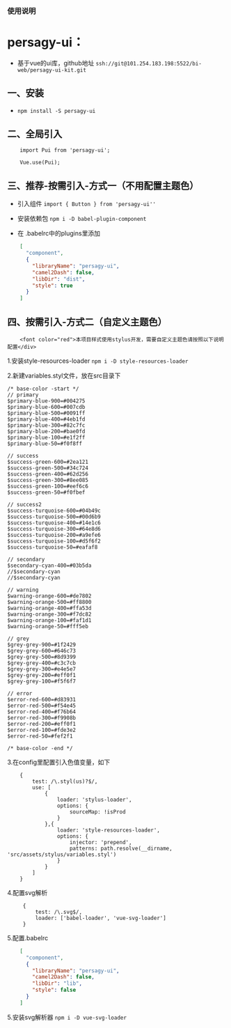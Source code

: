 
### 使用说明
# persagy-ui：
- 基于vue的ui库，github地址 `ssh://git@101.254.183.198:5522/bi-web/persagy-ui-kit.git`

## 一、安装
- `npm install -S persagy-ui`

## 二、全局引入
```text
    import Pui from 'persagy-ui';
    
    Vue.use(Pui);
```
## 三、推荐-按需引入-方式一（不用配置主题色）
- 引入组件 `import { Button } from 'persagy-ui''`
- 安装依赖包 `npm i -D babel-plugin-component`

- 在 .babelrc中的plugins里添加

```json
    [
      "component",
      {
        "libraryName": "persagy-ui",
        "camel2Dash": false,
        "libDir": "dist",
        "style": true
      }
    ]
```

## 四、按需引入-方式二（自定义主题色）

```
    <font color="red">本项目样式使用stylus开发，需要自定义主题色请按照以下说明配置</div>
```

1.安装style-resources-loader `npm i -D style-resources-loader`

2.新建variables.styl文件，放在src目录下

```stylus
/* base-color -start */
// primary
$primary-blue-900=#004275
$primary-blue-600=#007cdb
$primary-blue-500=#0091ff
$primary-blue-400=#4eb1fd
$primary-blue-300=#82c7fc
$primary-blue-200=#bae0fd
$primary-blue-100=#e1f2ff
$primary-blue-50=#f0f8ff

// success
$success-green-600=#2ea121
$success-green-500=#34c724
$success-green-400=#62d256
$success-green-300=#8ee085
$success-green-100=#eef6c6
$success-green-50=#f0fbef

// success2
$success-turquoise-600=#04b49c
$success-turquoise-500=#00d6b9
$success-turquoise-400=#14e1c6
$success-turquoise-300=#64e8d6
$success-turquoise-200=#a9efe6
$success-turquoise-100=#d5f6f2
$success-turquoise-50=#eafaf8

// secondary
$secondary-cyan-400=#03b5da
//$secondary-cyan
//$secondary-cyan

// warning
$warning-orange-600=#de7802
$warning-orange-500=#ff8800
$warning-orange-400=#ffa53d
$warning-orange-300=#f7dc82
$warning-orange-100=#faf1d1
$warning-orange-50=#fff5eb

// grey
$grey-grey-900=#1f2429
$grey-grey-600=#646c73
$grey-grey-500=#8d9399
$grey-grey-400=#c3c7cb
$grey-grey-300=#e4e5e7
$grey-grey-200=#eff0f1
$grey-grey-100=#f5f6f7

// error
$error-red-600=#d83931
$error-red-500=#f54e45
$error-red-400=#f76b64
$error-red-300=#f9908b
$error-red-200=#eff0f1
$error-red-100=#fde3e2
$error-red-50=#fef2f1

/* base-color -end */
```

3.在config里配置引入色值变量，如下

```text
    {
        test: /\.styl(us)?$/,
        use: [
            {
                loader: 'stylus-loader',
                options: {
                    sourceMap: !isProd
                }
            },{
                loader: 'style-resources-loader',
                options: {
                    injector: 'prepend',
                    patterns: path.resolve(__dirname, 'src/assets/stylus/variables.styl')
                }
            }
        ]
    }
```

4.配置svg解析
```text
     {
         test: /\.svg$/,
         loader: ['babel-loader', 'vue-svg-loader']
     }
```

5.配置.babelrc

```json
    [
      "component",
      {
        "libraryName": "persagy-ui",
        "camel2Dash": false,
        "libDir": "lib",
        "style": false
      }
    ]
```

5.安装svg解析器 `npm i -D vue-svg-loader`